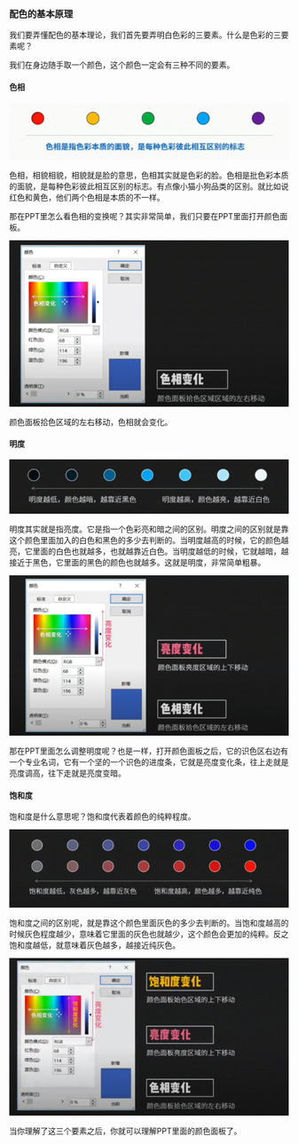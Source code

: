 ### 配色的基本原理

我们要弄懂配色的基本理论，我们首先要弄明白色彩的三要素。什么是色彩的三要素呢？

我们在身边随手取一个颜色，这个颜色一定会有三种不同的要素。

#### 色相

![image-20201031202031347](https://raw.githubusercontent.com/huxiaoning/img/master/20201031202032.png)

色相，相貌相貌，相貌就是脸的意思，色相其实就是色彩的脸。色相是批色彩本质的面貌，是每种色彩彼此相互区别的标志。有点像小猫小狗品类的区别。就比如说红色和黄色，他们两个色相是本质的不一样。

那在PPT里怎么看色相的变换呢？其实非常简单，我们只要在PPT里面打开颜色面板。

![image-20201031202354994](https://raw.githubusercontent.com/huxiaoning/img/master/20201031202356.png)

颜色面板拾色区域的左右移动，色相就会变化。

#### 明度

![image-20201031202559825](https://raw.githubusercontent.com/huxiaoning/img/master/20201031202601.png)

明度其实就是指亮度。它是指一个色彩亮和暗之间的区别。明度之间的区别就是靠这个颜色里面加入的白色和黑色的多少去判断的。当明度越高的时候，它的颜色越亮，它里面的白色也就越多，也就越靠近白色。当明度越低的时候，它就越暗，越接近于黑色，它里面的黑色的颜色也就越多。这就是明度，非常简单粗暴。

![image-20201031202924783](https://raw.githubusercontent.com/huxiaoning/img/master/20201031202927.png)

那在PPT里面怎么调整明度呢？也是一样，打开颜色面板之后，它的识色区右边有一个专业名词，它有一个坚的一个识色的进度条，它就是亮度变化条，往上走就是亮度调高，往下走就是亮度变暗。

#### 饱和度

饱和度是什么意思呢？饱和度代表着颜色的纯粹程度。

![image-20201031203327579](https://raw.githubusercontent.com/huxiaoning/img/master/20201031203329.png)

饱和度之间的区别呢，就是靠这个颜色里面灰色的多少去判断的。当饱和度越高的时候灰色程度越少，意味着它里面的灰色也就越少，这个颜色会更加的纯粹。反之饱和度越低，就意味着灰色越多，越接近纯灰色。

![image-20201031203713905](https://raw.githubusercontent.com/huxiaoning/img/master/20201031203715.png)

当你理解了这三个要素之后，你就可以理解PPT里面的颜色面板了。